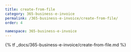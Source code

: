 ```yaml
---
title: create-from-file
category: 365-business-e-invoice
permalink: /365-business-e-invoice/create-from-file/
order: 4

namespace: 365-business-e-invoice
---
```


{% tf _docs/365-business-e-invoice/create-from-file.md %}
